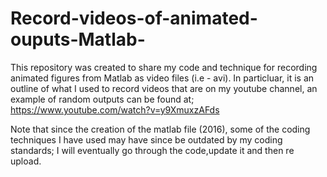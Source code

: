 # Record-videos-of-animated-ouputs-Matlab-
This repository was created to share my code and technique for recording animated figures from Matlab as video files (i.e - avi).
In particluar, it is an outline of what I used to record videos that are on my youtube channel, an example of random outputs can be found at;
https://www.youtube.com/watch?v=y9XmuxzAFds

Note that since the creation of the matlab file  (2016), some of the coding techniques I have used may have since be outdated by my coding standards; I will eventually go through the code,update it and then re upload.
